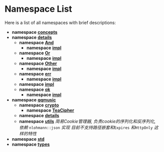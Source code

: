 
# Namespace List

Here is a list of all namespaces with brief descriptions:


* **namespace** [**concepts**](namespaceconcepts.md)     
* **namespace** [**details**](namespacedetails.md)     
    * **namespace** [**And**](namespacedetails_1_1And.md)     
        * **namespace** [**impl**](namespacedetails_1_1And_1_1impl.md)     
    * **namespace** [**Or**](namespacedetails_1_1Or.md)     
        * **namespace** [**impl**](namespacedetails_1_1Or_1_1impl.md)     
    * **namespace** [**Other**](namespacedetails_1_1Other.md)     
        * **namespace** [**impl**](namespacedetails_1_1Other_1_1impl.md)     
    * **namespace** [**err**](namespacedetails_1_1err.md)     
        * **namespace** [**impl**](namespacedetails_1_1err_1_1impl.md)     
    * **namespace** [**impl**](namespacedetails_1_1impl.md)     
    * **namespace** [**ok**](namespacedetails_1_1ok.md)     
        * **namespace** [**impl**](namespacedetails_1_1ok_1_1impl.md)     
* **namespace** [**qqmusic**](namespaceqqmusic.md)     
    * **namespace** [**crypto**](namespaceqqmusic_1_1crypto.md)     
        * **namespace** [**TeaCipher**](namespaceqqmusic_1_1crypto_1_1TeaCipher.md)     
    * **namespace** [**details**](namespaceqqmusic_1_1details.md)     
    * **namespace** [**utils**](namespaceqqmusic_1_1utils.md) _简易Cookie管理器, 负责cookie的序列化和反序列化, 依赖_ `nlohmann::json` _实现 目前不支持路径嵌套和_`Expires` _和_`HttpOnly` _这样的特性_    
* **namespace** [**std**](namespacestd.md) 
* **namespace** [**types**](namespacetypes.md)     

